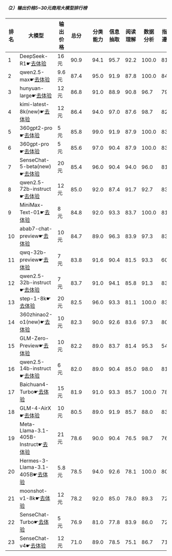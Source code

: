 ##### （2）输出价格5~30元商用大模型排行榜
|排名|大模型|输出价格|总分| |分类能力|信息抽取|阅读理解|数据分析|指令遵从|算术运算|初中数学|符号推理|代词理解|诗词匹配|公务员考试|律师资格考试|高考|常识推理|文本蕴含|成语理解|情感分析|演绎推理|C3中文阅读理解|
|---|-----|-------|---|-|------|-------|------|-------|------|-------|------|-------|-------|------|---------|----------|---|------|-------|------|-------|-------|-----------|
|1|DeepSeek-R1☛[去体验](https://easyllm.site/static/modelcompare.html?type=open-source)|16元|90.9| |94.1|95.7|92.2|                    100.0|81.1|96.6|94.2|93.2|                    94.6|89.8|88.6|71.7|                    93.5|79.8|77.1|94.0|94.1|                    92.7|98.9|
|2|qwen2.5-max☛[去体验](https://easyllm.site/static/modelcompare.html?type=proprietary)|9.6元|87.4| |95.0|91.9|87.8|                    100.0|84.3|97.5|93.1|90.8|                    90.0|86.5|73.3|57.6|                    84.8|82.8|67.9|91.5|97.2|                    96.7|96.7|
|3|hunyuan-large☛[去体验](https://easyllm.site/static/modelcompare.html?type=proprietary)|12元|86.8| |91.0|88.9|90.8|                    96.7|79.0|93.0|93.9|88.9|                    92.7|81.6|75.7|79.3|                    86.1|83.8|77.0|84.8|95.0|                    65.0|95.8|
|4|kimi-latest-8k(new)☛[去体验](https://easyllm.site/static/modelcompare.html?type=proprietary)|12元|86.4| |94.0|97.0|87.6|                    98.7|82.6|98.0|95.5|92.0|                    90.0|80.0|64.0|57.0|                    84.7|62.0|80.0|96.0|92.0|                    96.0|100.0|
|5|360gpt2-pro☛[去体验](https://easyllm.site/static/modelcompare.html?type=proprietary)|5元|85.8| |99.0|91.9|87.9|                    100.0|83.9|96.0|92.2|89.2|                    89.8|87.0|72.7|49.6|                    77.9|76.8|61.1|90.5|97.4|                    95.9|96.7|
|6|360gpt-pro☛[去体验](https://easyllm.site/static/modelcompare.html?type=proprietary)|5元|85.6| |97.0|90.4|87.9|                    100.0|83.5|96.0|92.2|88.4|                    89.2|87.0|73.3|49.8|                    77.9|76.8|61.5|89.3|97.4|                    96.7|96.2|
|7|SenseChat-5-beta(new)☛[去体验](https://easyllm.site/static/modelcompare.html?type=proprietary)|20元|85.4| |96.0|90.4|94.0|                    96.0|81.4|100.0|90.3|96.0|                    92.0|80.0|64.0|43.0|                    79.8|74.0|70.0|92.0|94.0|                    94.0|100.0|
|8|qwen2.5-72b-instruct☛[去体验](https://easyllm.site/static/modelcompare.html?type=open-source)|12元|85.0| |92.0|87.4|91.7|                    92.7|83.0|95.5|91.1|85.8|                    91.3|86.6|71.7|49.1|                    82.5|75.8|62.7|89.0|96.0|                    95.1|100.0|
|9|MiniMax-Text-01☛[去体验](https://easyllm.site/static/modelcompare.html?type=proprietary)|8元|84.8| |92.0|93.3|83.7|                    100.0|81.4|96.7|87.8|85.5|                    90.5|85.0|69.6|51.6|                    82.4|75.8|66.3|89.8|96.7|                    91.1|96.7|
|10|abab7-chat-preview☛[去体验](https://easyllm.site/static/modelcompare.html?type=proprietary)|10元|84.7| |89.0|96.3|83.9|                    97.3|83.0|94.2|86.1|82.4|                    92.3|87.8|74.0|48.4|                    75.5|73.7|68.3|90.0|97.4|                    90.2|96.5|
|11|qwq-32b-preview☛[去体验](https://easyllm.site/static/modelcompare.html?type=open-source)|7元|83.8| |91.6|90.4|81.5|                    93.3|60.6|97.5|95.6|71.6|                    89.5|84.0|78.0|50.8|                    80.6|73.7|72.6|84.1|97.4|                    92.7|96.3|
|12|qwen2.5-32b-instruct☛[去体验](https://easyllm.site/static/modelcompare.html?type=open-source)|7元|83.7| |91.0|94.1|85.8|                    91.3|83.0|94.0|90.3|66.6|                    94.1|88.2|70.0|51.9|                    81.2|72.7|62.3|86.3|95.0|                    90.2|96.2|
|13|step-1-8k☛[去体验](https://easyllm.site/static/modelcompare.html?type=proprietary)|20元|82.5| |96.0|93.3|81.1|                    100.0|83.1|94.2|84.5|88.1|                    90.9|83.0|69.1|45.4|                    70.3|70.7|61.5|87.8|97.9|                    91.9|96.3|
|14|360zhinao2-o1(new)☛[去体验](https://easyllm.site/static/modelcompare.html?type=proprietary)|10元|82.3| |90.0|92.6|83.6|                    97.3|80.5|88.5|86.4|92.5|                    87.5|81.5|74.0|44.0|                    79.8|74.7|54.5|83.5|98.0|                    94.3|95.5|
|15|GLM-Zero-Preview☛[去体验](https://easyllm.site/static/modelcompare.html?type=proprietary)|10元|82.2| |89.0|83.7|81.4|                    95.3|54.2|64.0|97.2|84.1|                    93.0|82.5|75.6|49.1|                    81.2|81.8|73.0|84.3|96.7|                    96.7|96.6|
|16|qwen2.5-14b-instruct☛[去体验](https://easyllm.site/static/modelcompare.html?type=open-source)|6元|82.0| |89.0|90.4|85.0|                    98.0|81.0|91.5|93.7|54.4|                    92.7|87.5|67.0|42.6|                    79.3|76.8|64.7|87.6|96.0|                    81.3|95.2|
|17|Baichuan4-Turbo☛[去体验](https://easyllm.site/static/modelcompare.html?type=proprietary)|15元|81.9| |91.0|93.3|85.7|                    100.0|78.0|93.2|92.0|81.9|                    88.5|87.2|66.2|43.2|                    74.7|69.7|50.4|88.8|95.3|                    74.8|95.9|
|18|GLM-4-AirX☛[去体验](https://easyllm.site/static/modelcompare.html?type=proprietary)|10元|80.5| |89.0|91.9|85.7|                    88.0|83.0|74.2|84.0|57.7|                    88.9|83.7|72.2|45.9|                    78.5|74.7|65.5|88.1|98.1|                    72.4|95.0|
|19|Meta-Llama-3.1-405B-Instruct☛[去体验](https://easyllm.site/static/modelcompare.html?type=open-source)|21元|78.6| |90.0|90.4|76.5|                    98.7|76.7|95.0|64.2|91.0|                    88.9|79.7|64.2|37.4|                    60.4|75.8|57.9|87.6|97.2|                    85.4|97.6|
|20|Hermes-3-Llama-3.1-405B☛[去体验](https://easyllm.site/static/modelcompare.html?type=open-source)|5.8元|78.5| |94.0|92.6|78.1|                    100.0|80.1|90.2|80.1|90.7|                    86.1|83.0|64.7|29.4|                    62.4|64.6|63.9|84.8|96.2|                    87.8|95.0|
|21|moonshot-v1-8k☛[去体验](https://easyllm.site/static/modelcompare.html?type=proprietary)|12元|78.2| |92.0|85.0|78.0|                    89.3|72.0|79.3|85.1|66.7|                    86.4|82.9|62.5|34.2|                    75.2|73.7|60.3|88.0|95.0|                    91.1|95.5|
|22|SenseChat-Turbo☛[去体验](https://easyllm.site/static/modelcompare.html?type=proprietary)|5元|76.9| |81.0|77.8|83.9|                    86.0|72.0|78.5|81.9|74.1|                    89.9|82.9|63.9|41.5|                    72.4|69.7|60.3|91.5|97.4|                    64.2|94.4|
|23|SenseChat-v4☛[去体验](https://easyllm.site/static/modelcompare.html?type=proprietary)|12元|71.0| |89.0|78.5|75.1|                    86.7|71.0|72.2|39.0|70.7|                    84.7|76.8|53.3|25.2|                    55.5|70.7|66.7|83.6|96.4|                    87.8|94.8|
    
